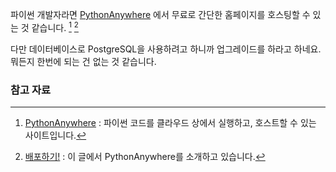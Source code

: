 파이썬 개발자라면 [PythonAnywhere](https://www.pythonanywhere.com) 에서 무료로 간단한 홈페이지를 호스팅할 수 있는 것 같습니다. [^pythonanywhere] [^djangogirls-deploy]

다만 데이터베이스로 PostgreSQL을 사용하려고 하니까 업그레이드를 하라고 하네요. 뭐든지 한번에 되는 건 없는 것 같습니다. 

### 참고 자료

[^pythonanywhere]: [PythonAnywhere](https://www.pythonanywhere.com) : 파이썬 코드를 클라우드 상에서 실행하고, 호스트할 수 있는 사이트입니다.

[^djangogirls-deploy]: [배포하기!](https://tutorial.djangogirls.org/ko/deploy/) : 이 글에서 PythonAnywhere를 소개하고 있습니다. 
